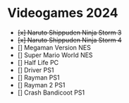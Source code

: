 # Videogames 2024

* ~~[x] Naruto Shippuden Ninja Storm 3~~
* ~~[x] Naruto Shippuden Ninja Storm 4~~
* [] Megaman Version NES
* [] Super Mario World NES
* [] Half Life PC
* [] Driver PS1
* [] Rayman PS1
* [] Rayman 2 PS1
* [] Crash Bandicoot PS1
